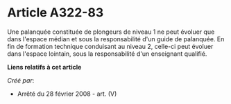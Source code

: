 # Article A322-83

Une palanquée constituée de plongeurs de niveau 1 ne peut évoluer que dans l'espace médian et sous la responsabilité d'un
guide de palanquée. En fin de formation technique conduisant au niveau 2, celle-ci peut évoluer dans l'espace lointain, sous
la responsabilité d'un enseignant qualifié.

**Liens relatifs à cet article**

_Créé par_:

  - Arrêté du 28 février 2008 - art. (V)
